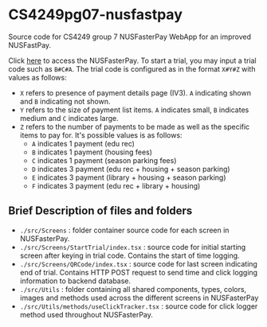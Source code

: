 # CS4249pg07-nusfastpay
Source code for CS4249 group 7 NUSFasterPay WebApp for an improved NUSFastPay.

Click [here](https://main--nus-faster-pay.netlify.app/) to access the NUSFasterPay.
To start a trial, you may input a trial code such as `B#C#A`. The trial code is configured as in the format `X#Y#Z` with values as follows:
- `X` refers to presence of payment details page (IV3). `A` indicating shown and `B` indicating not shown.
- `Y` refers to the size of payment list items. `A` indicates small, `B` indicates medium and `C` indicates large.
- `Z` refers to the number of payments to be made as well as the specific items to pay for. It's possible values is as follows:
  - `A` indicates 1 payment (edu rec)
  - `B` indicates 1 payment (housing fees)
  - `C` indicates 1 payment (season parking fees)
  - `D` indicates 3 payment (edu rec + housing + season parking)
  - `E` indicates 3 payment (library + housing + season parking)
  - `F` indicates 3 payment (edu rec + library + housing)


## Brief Description of files and folders
- `./src/Screens` : folder container source code for each screen in NUSFasterPay.
- `./src/Screens/StartTrial/index.tsx` : source code for initial starting screen after keying in trial code. Contains the start of time logging.
- `./src/Screens/QRCode/index.tsx` : source code for last screen indicating end of trial. Contains HTTP POST request to send time and click logging information to backend database.
- `./src/Utils` : folder containing all shared components, types, colors, images and methods used across the different screens in NUSFasterPay
- `./src/Utils/methods/useClickTracker.tsx` : source code for click logger method used throughout NUSFasterPay.
